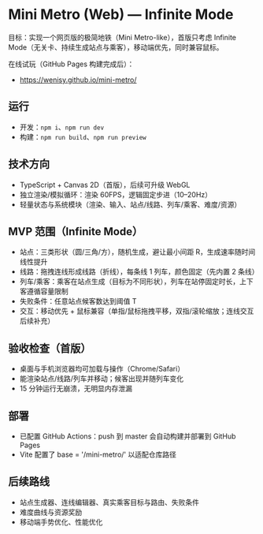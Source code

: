 # Mini Metro (Web) — Infinite Mode

目标：实现一个网页版的极简地铁（Mini Metro-like），首版只考虑 Infinite Mode（无关卡、持续生成站点与乘客），移动端优先，同时兼容鼠标。

在线试玩（GitHub Pages 构建完成后）：
- https://wenisy.github.io/mini-metro/

## 运行
- 开发：`npm i`、`npm run dev`
- 构建：`npm run build`、`npm run preview`

## 技术方向
- TypeScript + Canvas 2D（首版），后续可升级 WebGL
- 独立渲染/模拟循环：渲染 60FPS，逻辑固定步进（10–20Hz）
- 轻量状态与系统模块（渲染、输入、站点/线路、列车/乘客、难度/资源）

## MVP 范围（Infinite Mode）
- 站点：三类形状（圆/三角/方），随机生成，避让最小间距 R，生成速率随时间线性提升
- 线路：拖拽连线形成线路（折线），每条线 1 列车，颜色固定（先内置 2 条线）
- 列车/乘客：乘客在站点生成（目标为不同形状），列车在站停固定时长，上下客遵循容量限制
- 失败条件：任意站点候客数达到阈值 T
- 交互：移动优先 + 鼠标兼容（单指/鼠标拖拽平移，双指/滚轮缩放；连线交互后续补充）

## 验收检查（首版）
- 桌面与手机浏览器均可加载与操作（Chrome/Safari）
- 能渲染站点/线路/列车并移动；候客出现并随列车变化
- 15 分钟运行无崩溃，无明显内存泄漏

## 部署
- 已配置 GitHub Actions：push 到 master 会自动构建并部署到 GitHub Pages
- Vite 配置了 base = '/mini-metro/' 以适配仓库路径

## 后续路线
- 站点生成器、连线编辑器、真实乘客目标与路由、失败条件
- 难度曲线与资源奖励
- 移动端手势优化、性能优化

